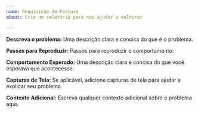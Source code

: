 ```yaml
---
name: Requisicao de Feature
about: Crie um relatório para nos ajudar a melhorar

---
```


**Descreva o problema:**
Uma descrição clara e concisa do que é o problema.

**Passos para Reproduzir:**
Passos para reproduzir o comportamento:

**Comportamento Esperado:**
Uma descrição clara e concisa do que você esperava que acontecesse.

**Capturas de Tela:**
Se aplicável, adicione capturas de tela para ajudar a explicar seu problema.

**Contexto Adicional:**
Escreva qualquer contexto adicional sobre o problema aqui.
